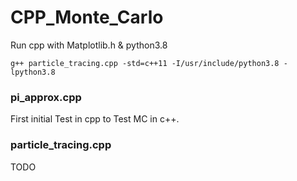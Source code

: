 # CPP_Monte_Carlo

Run cpp with Matplotlib.h & python3.8

```shell
g++ particle_tracing.cpp -std=c++11 -I/usr/include/python3.8 -lpython3.8  
```

### pi_approx.cpp 
First initial Test in cpp to Test MC in c++.

### particle_tracing.cpp
TODO 
